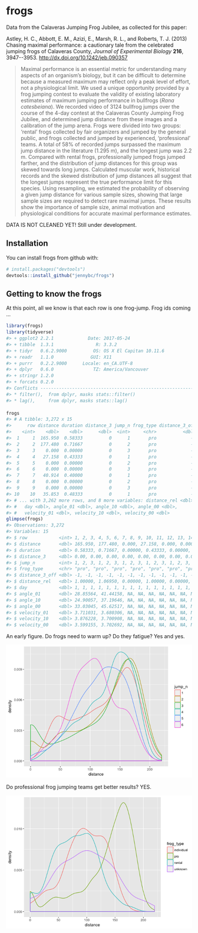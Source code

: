 
<!-- README.md is generated from README.Rmd. Please edit that file -->
frogs
=====

Data from the Calaveras Jumping Frog Jubilee, as collected for this paper:

Astley, H. C., Abbott, E. M., Azizi, E., Marsh, R. L., and Roberts, T. J. (2013) Chasing maximal performance: a cautionary tale from the celebrated jumping frogs of Calaveras County, *Journal of Experimental Biology* **216**, 3947--3953. <http://dx.doi.org/10.1242/jeb.090357>

> Maximal performance is an essential metric for understanding many aspects of an organism’s biology, but it can be difficult to determine because a measured maximum may reflect only a peak level of effort, not a physiological limit. We used a unique opportunity provided by a frog jumping contest to evaluate the validity of existing laboratory estimates of maximum jumping performance in bullfrogs (*Rana catesbeiana*). We recorded video of 3124 bullfrog jumps over the course of the 4-day contest at the Calaveras County Jumping Frog Jubilee, and determined jump distance from these images and a calibration of the jump arena. Frogs were divided into two groups: ‘rental’ frogs collected by fair organizers and jumped by the general public, and frogs collected and jumped by experienced, ‘professional’ teams. A total of 58% of recorded jumps surpassed the maximum jump distance in the literature (1.295 m), and the longest jump was 2.2 m. Compared with rental frogs, professionally jumped frogs jumped farther, and the distribution of jump distances for this group was skewed towards long jumps. Calculated muscular work, historical records and the skewed distribution of jump distances all suggest that the longest jumps represent the true performance limit for this species. Using resampling, we estimated the probability of observing a given jump distance for various sample sizes, showing that large sample sizes are required to detect rare maximal jumps. These results show the importance of sample size, animal motivation and physiological conditions for accurate maximal performance estimates.

DATA IS NOT CLEANED YET! Still under development.

Installation
------------

You can install frogs from github with:

``` r
# install.packages("devtools")
devtools::install_github("jennybc/frogs")
```

Getting to know the frogs
-------------------------

At this point, all we know is that each row is one frog-jump. Frog ids coming ...

``` r
library(frogs)
library(tidyverse)
#> + ggplot2 2.2.1             Date: 2017-05-24
#> + tibble  1.3.1                R: 3.3.2
#> + tidyr   0.6.2.9000          OS: OS X El Capitan 10.11.6
#> + readr   1.1.0              GUI: X11
#> + purrr   0.2.2.9000      Locale: en_CA.UTF-8
#> + dplyr   0.6.0               TZ: America/Vancouver
#> + stringr 1.2.0           
#> + forcats 0.2.0
#> Conflicts -----------------------------------------------------------------
#> * filter(),  from dplyr, masks stats::filter()
#> * lag(),     from dplyr, masks stats::lag()

frogs
#> # A tibble: 3,272 x 15
#>      row distance duration distance_3 jump_n frog_type distance_3_off
#>    <int>    <dbl>    <dbl>      <dbl>  <int>     <chr>          <dbl>
#>  1     1  165.950  0.58333          0      1       pro             -1
#>  2     2  177.480  0.71667          0      2       pro             -1
#>  3     3    0.000  0.00000          0      3       pro             -1
#>  4     4   27.158  0.43333          0      1       pro             -1
#>  5     5    0.000  0.00000          0      2       pro             -1
#>  6     6    0.000  0.00000          0      3       pro             -1
#>  7     7   40.914  0.40000          0      1       pro             -1
#>  8     8    0.000  0.00000          0      2       pro             -1
#>  9     9    0.000  0.00000          0      3       pro             -1
#> 10    10   35.853  0.48333          0      1       pro             -1
#> # ... with 3,262 more rows, and 8 more variables: distance_rel <dbl>,
#> #   day <dbl>, angle_01 <dbl>, angle_10 <dbl>, angle_00 <dbl>,
#> #   velocity_01 <dbl>, velocity_10 <dbl>, velocity_00 <dbl>
glimpse(frogs)
#> Observations: 3,272
#> Variables: 15
#> $ row            <int> 1, 2, 3, 4, 5, 6, 7, 8, 9, 10, 11, 12, 13, 14, ...
#> $ distance       <dbl> 165.950, 177.480, 0.000, 27.158, 0.000, 0.000, ...
#> $ duration       <dbl> 0.58333, 0.71667, 0.00000, 0.43333, 0.00000, 0....
#> $ distance_3     <dbl> 0.00, 0.00, 0.00, 0.00, 0.00, 0.00, 0.00, 0.00,...
#> $ jump_n         <int> 1, 2, 3, 1, 2, 3, 1, 2, 3, 1, 2, 3, 1, 2, 3, 1,...
#> $ frog_type      <chr> "pro", "pro", "pro", "pro", "pro", "pro", "pro"...
#> $ distance_3_off <dbl> -1, -1, -1, -1, -1, -1, -1, -1, -1, -1, -1, -1,...
#> $ distance_rel   <dbl> 1.00000, 1.06950, 0.00000, 1.00000, 0.00000, 0....
#> $ day            <dbl> 1, 1, 1, 1, 1, 1, 1, 1, 1, 1, 1, 1, 1, 1, 1, 1,...
#> $ angle_01       <dbl> 28.85564, 41.44158, NA, NA, NA, NA, NA, NA, NA,...
#> $ angle_10       <dbl> 24.90057, 37.19646, NA, NA, NA, NA, NA, NA, NA,...
#> $ angle_00       <dbl> 33.03045, 45.62517, NA, NA, NA, NA, NA, NA, NA,...
#> $ velocity_01    <dbl> 3.711031, 3.680306, NA, NA, NA, NA, NA, NA, NA,...
#> $ velocity_10    <dbl> 3.876228, 3.700908, NA, NA, NA, NA, NA, NA, NA,...
#> $ velocity_00    <dbl> 3.599155, 3.702692, NA, NA, NA, NA, NA, NA, NA,...
```

An early figure. Do frogs need to warm up? Do they fatigue? Yes and yes.

![](man/figures/README-frog-fatigue-1.png)

Do professional frog jumping teams get better results? YES.

![](man/figures/README-frog-type-1.png)
